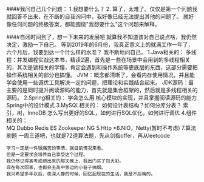 ####我问自己几个问题：
    1.我想要什么？
    2.
    算了，太难了。仅仅是第一个问题我就回答不出来，在不断的自我询问中，我好像已经无法提出其他的问题了。
    就好像任何问题的终极答案，都能围绕"我想要什么"这个问题来解释。

####自闭时间到了，想一下未来的发展吧
    就算我不知道该对自己说点啥，我仍然决定，激励一下自己。
    等到2019年的6月份，我真正意义上的就满工作一年了，六个月后，我要到达一个什么样的水准？
    我不断地问自己。
    1.Java相关的：
        多线程：并发编程实战这本书，精读2遍，首先是一些在场景中会用到的多线程相关的，其次是锁相关的学懂，肯定会遇到和操作系统等更底层的东西，这部分需要把操作系统相关的部分也搞懂。
        JVM：概念都清晰了，会看内存使用情况，并且能学会使用一些调优工具解决一定的问题，把理论和实践结合起来。
        JDK源码：最主要的是同时提升阅读源码的能力，首先就是集合框架的，然后就是多线程相关的源码。
    2.Spring相关的：
        学会怎么用
        核心模块的实现，并且掌握阅读源码的能力
        Spring中的设计模式
    3.MySQL相关的：
        如何设计表结构？如何分库分表？
        索引，树，InnoDB
        怎么写出更好的SQL，如何进行SQL优化，如何进行调优
    4.组件相关的：  
        MQ
        Dubbo
        Redis
        ES
        Zookeeper
        NG
    5.Http
    *6.NIO，Netty(暂时不考虑)
    7.算法刷题
        一周三道吧，也就是72道算法题，先从剑指offer，再从leetcode

    学习一定是一件很痛苦的事情，就目前情况来看。
    但是一定要学会培养自己享受这个过程。
    我仍然记得高考成绩出来的那天晚上，我出门买了包大彩。
    现在每次回家，也都会去高中旁边的小巷子抽烟。
    我只希望多年以后，夜深人静的时候，回忆起现在的生活，我是不后悔的。
    